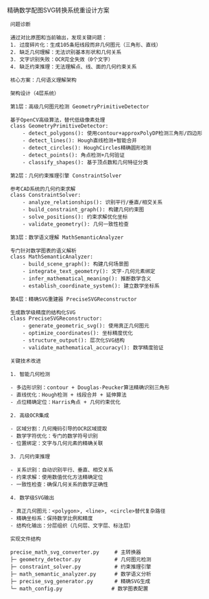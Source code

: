 精确数学配图SVG转换系统重设计方案

     问题诊断

     通过对比原图和当前输出，发现关键问题：
     1. 过度碎片化：生成105条短线段而非几何图元（三角形、直线）
     2. 缺乏几何理解：无法识别基本形状和几何关系
     3. 文字识别失败：OCR完全失效（0个文字）
     4. 缺乏约束推理：无法理解点、线、面的几何约束关系

     核心方案：几何语义理解架构

     架构设计（4层系统）

     第1层：高级几何图元检测 GeometryPrimitiveDetector

     基于OpenCV高级算法，替代低级像素处理
     class GeometryPrimitiveDetector:
         - detect_polygons(): 使用contour+approxPolyDP检测三角形/四边形
         - detect_lines(): Hough直线检测+智能合并
         - detect_circles(): HoughCircles精确圆形检测
         - detect_points(): 角点检测+几何验证
         - classify_shapes(): 基于顶点数和几何特征分类

     第2层：几何约束推理引擎 ConstraintSolver

     参考CAD系统的几何约束求解
     class ConstraintSolver:
         - analyze_relationships(): 识别平行/垂直/相交关系
         - build_constraint_graph(): 构建几何约束图
         - solve_positions(): 约束求解优化坐标
         - validate_geometry(): 几何一致性检查

     第3层：数学语义理解 MathSemanticAnalyzer

     专门针对数学图表的语义解析
     class MathSemanticAnalyzer:
         - build_scene_graph(): 构建几何场景图
         - integrate_text_geometry(): 文字-几何元素绑定
         - infer_mathematical_meaning(): 推断数学含义
         - establish_coordinate_system(): 建立数学坐标系

     第4层：精确SVG重建器 PreciseSVGReconstructor

     生成数学级精度的结构化SVG
     class PreciseSVGReconstructor:
         - generate_geometric_svg(): 使用真正几何图元
         - optimize_coordinates(): 坐标精度优化
         - structure_output(): 层次化SVG结构
         - validate_mathematical_accuracy(): 数学精度验证

     关键技术改进

     1. 智能几何检测

     - 多边形识别：contour + Douglas-Peucker算法精确识别三角形
     - 直线优化：Hough检测 + 线段合并 + 延伸算法
     - 点位精确定位：Harris角点 + 几何约束优化

     2. 高级OCR集成

     - 区域分割：几何掩码引导的OCR区域提取
     - 数学字符优化：专门的数学符号识别
     - 位置绑定：文字与几何元素的精确关联

     3. 几何约束推理

     - 关系识别：自动识别平行、垂直、相交关系
     - 约束求解：使用数值优化方法精确定位
     - 一致性检查：确保几何关系的数学正确性

     4. 数学级SVG输出

     - 真正几何图元：<polygon>, <line>, <circle>替代复杂路径
     - 精确坐标系：保持数学比例和精度
     - 结构化输出：分层组织（几何层、文字层、标注层）

     实现文件结构

     precise_math_svg_converter.py     # 主转换器
     ├─ geometry_detector.py           # 几何图元检测
     ├─ constraint_solver.py           # 约束推理引擎
     ├─ math_semantic_analyzer.py      # 数学语义分析
     ├─ precise_svg_generator.py       # 精确SVG生成
     └─ math_config.py                # 数学图表配置